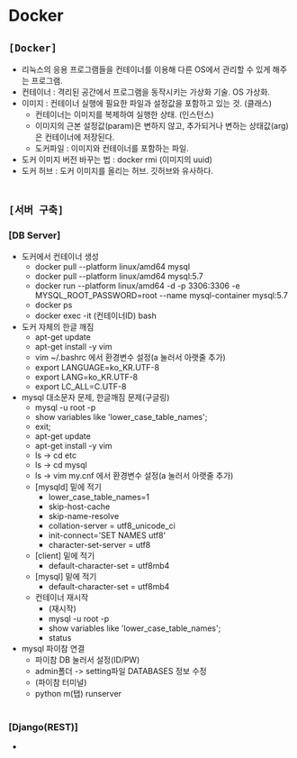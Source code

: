 # Docker

## `[Docker]`
* 리눅스의 응용 프로그램들을 컨테이너를 이용해 다른 OS에서 관리할 수 있게 해주는 프로그램.
* 컨테이너 : 격리된 공간에서 프로그램을 동작시키는 가상화 기술. OS 가상화.
* 이미지 : 컨테이너 실행에 필요한 파일과 설정값을 포함하고 있는 것. (클래스)
  * 컨테이너는 이미지를 복제하여 실행한 상태. (인스턴스)
  * 이미지의 근본 설정값(param)은 변하지 않고, 추가되거나 변하는 상태값(arg)은 컨테이너에 저장된다.
  * 도커파일 : 이미지와 컨테이너를 포함하는 파일.
* 도커 이미지 버전 바꾸는 법 : docker rmi (이미지의 uuid)
* 도커 허브 : 도커 이미지를 올리는 허브. 깃허브와 유사하다.<br><br>

## `[서버 구축]`

### [DB Server]
* 도커에서 컨테이너 생성
  * docker pull --platform linux/amd64 mysql
  * docker pull --platform linux/amd64 mysql:5.7
  * docker run --platform linux/amd64 -d -p 3306:3306 -e MYSQL_ROOT_PASSWORD=root --name mysql-container mysql:5.7
  * docker ps
  * docker exec -it (컨테이너ID) bash
* 도커 자체의 한글 깨짐
  * apt-get update
  * apt-get install -y vim
  * vim ~/.bashrc 에서 환경변수 설정(a 눌러서 아랫줄 추가)
  * export LANGUAGE=ko_KR.UTF-8
  * export LANG=ko_KR.UTF-8
  * export LC_ALL=C.UTF-8
* mysql 대소문자 문제, 한글깨짐 문제(구글링)
  * mysql -u root -p
  * show variables like 'lower_case_table_names';
  * exit;
  * apt-get update
  * apt-get install -y vim
  * ls -> cd etc
  * ls -> cd mysql
  * ls -> vim my.cnf 에서 환경변수 설정(a 눌러서 아랫줄 추가)
  * [mysqld] 밑에 적기
    * lower_case_table_names=1
    * skip-host-cache
    * skip-name-resolve
    * collation-server = utf8_unicode_ci
    * init-connect='SET NAMES utf8'
    * character-set-server = utf8
  * [client] 밑에 적기
    * default-character-set = utf8mb4 
  * [mysql] 밑에 적기
    * default-character-set = utf8mb4 
  * 컨테이너 재시작
    * (재시작)
    * mysql -u root -p
    * show variables like 'lower_case_table_names';
    * status
* mysql 파이참 연결
  * 파이참 DB 눌러서 설정(ID/PW)
  * admin폴더 -> setting파일 DATABASES 정보 수정
  * (파이참 터미널)
  * python m(탭) runserver<br><br>

### [Django(REST)]
* 